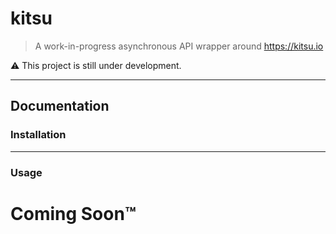# kitsu

> A work-in-progress asynchronous API wrapper around https://kitsu.io

⚠ This project is still under development.

---

## Documentation

### **Installation**

---

### **Usage**

# Coming Soon:tm: